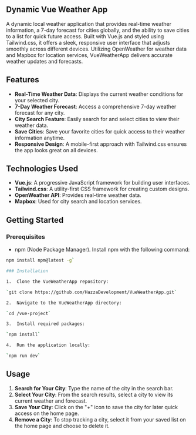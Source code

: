 ## Dynamic Vue Weather App
A dynamic local weather application that provides real-time weather information, a 7-day forecast for cities globally, and the ability to save cities to a list for quick future access. Built with Vue.js and styled using Tailwind.css, it offers a sleek, responsive user interface that adjusts smoothly across different devices. Utilizing OpenWeather for weather data and Mapbox for location services, VueWeatherApp delivers accurate weather updates and forecasts.

## Features

- **Real-Time Weather Data**: Displays the current weather conditions for your selected city.
- **7-Day Weather Forecast**: Access a comprehensive 7-day weather forecast for any city.
- **City Search Feature**: Easily search for and select cities to view their weather data.
- **Save Cities**: Save your favorite cities for quick access to their weather information anytime.
- **Responsive Design**: A mobile-first approach with Tailwind.css ensures the app looks great on all devices.

## Technologies Used

- **Vue.js**: A progressive JavaScript framework for building user interfaces.
- **Tailwind.css**: A utility-first CSS framework for creating custom designs.
- **OpenWeather API**: Provides real-time weather data.
- **Mapbox**: Used for city search and location services.

## Getting Started

### Prerequisites

- npm (Node Package Manager). Install npm with the following command:

```bash
npm install npm@latest -g` 

### Installation

1.  Clone the VueWeatherApp repository:

`git clone https://github.com/HazzaDevelopment/VueWeatherApp.git` 

2.  Navigate to the VueWeatherApp directory:

`cd /vue-project` 

3.  Install required packages:

`npm install` 

4.  Run the application locally:

`npm run dev` 
```

## Usage

1.  **Search for Your City**: Type the name of the city in the search bar.
2.  **Select Your City**: From the search results, select a city to view its current weather and forecast.
3.  **Save Your City**: Click on the "+" icon to save the city for later quick access on the home page.
4.  **Remove a City**: To stop tracking a city, select it from your saved list on the home page and choose to delete it.
